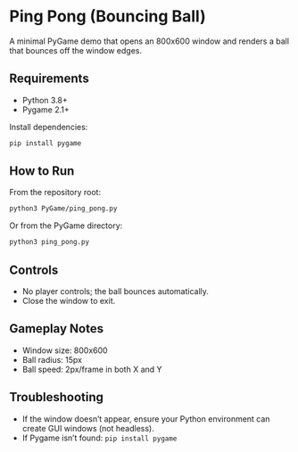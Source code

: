 # Ping Pong (Bouncing Ball)

A minimal PyGame demo that opens an 800x600 window and renders a ball that bounces off the window edges.

## Requirements
- Python 3.8+
- Pygame 2.1+

Install dependencies:
```bash
pip install pygame
```

## How to Run
From the repository root:
```bash
python3 PyGame/ping_pong.py
```

Or from the PyGame directory:
```bash
python3 ping_pong.py
```

## Controls
- No player controls; the ball bounces automatically.
- Close the window to exit.

## Gameplay Notes
- Window size: 800x600
- Ball radius: 15px
- Ball speed: 2px/frame in both X and Y

## Troubleshooting
- If the window doesn’t appear, ensure your Python environment can create GUI windows (not headless).
- If Pygame isn’t found: `pip install pygame`